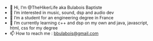 - 👋 Hi, I’m @TheHikerLife aka Bulabois Baptiste
- 👀 I’m interested in music, sound, dsp and audio dev 
- 📘 I’m a student for an engineering degree in France
- 🌱 I’m currently learning c++ and dsp on my own and java, javascript, html, css for my degree
- 📫 How to reach me : bbulabois@gmail.com
